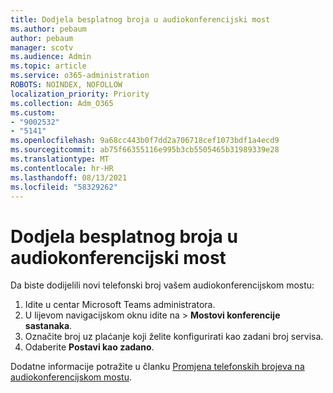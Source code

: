 ```yaml
---
title: Dodjela besplatnog broja u audiokonferencijski most
ms.author: pebaum
author: pebaum
manager: scotv
ms.audience: Admin
ms.topic: article
ms.service: o365-administration
ROBOTS: NOINDEX, NOFOLLOW
localization_priority: Priority
ms.collection: Adm_O365
ms.custom:
- "9002532"
- "5141"
ms.openlocfilehash: 9a68cc443b0f7dd2a706718cef1073bdf1a4ecd9
ms.sourcegitcommit: ab75f66355116e995b3cb5505465b31989339e28
ms.translationtype: MT
ms.contentlocale: hr-HR
ms.lasthandoff: 08/13/2021
ms.locfileid: "58329262"
---
```

# <a name="assign-a-toll-free-number-to-your-audio-conferencing-bridge"></a>Dodjela besplatnog broja u audiokonferencijski most

Da biste dodijelili novi telefonski broj vašem audiokonferencijskom mostu:

1. Idite u centar Microsoft Teams administratora.
1. U lijevom navigacijskom oknu idite na   >  **Mostovi konferencije sastanaka**.
1. Označite broj uz plaćanje koji želite konfigurirati kao zadani broj servisa.
1. Odaberite **Postavi kao zadano**.

Dodatne informacije potražite u članku [Promjena telefonskih brojeva na audiokonferencijskom mostu](https://docs.microsoft.com/MicrosoftTeams/change-the-phone-numbers-on-your-audio-conferencing-bridge).
